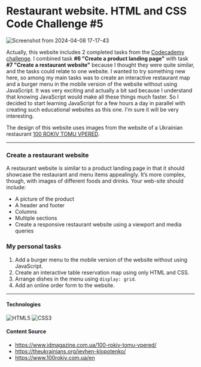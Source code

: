 # Restaurant website. HTML and CSS Code Challenge #5

![Screenshot from 2024-04-08 17-17-43](https://github.com/chasowska/Restaurant/assets/152532598/8f6f5f50-3853-4ed7-a8dc-9635f35a9d3e)

Actually, this website includes 2 completed tasks from
the [Codecademy challenge](https://www.codecademy.com/resources/blog/html-and-css-code-challenges-for-beginners/).
I combined task
**#6 "Create a
product landing page"** with task **#7 "Create a restaurant website"** because I thought they were
quite
similar, and the tasks could relate to one website. I wanted to try something new here, so among my
main tasks was to create an interactive restaurant map and a burger menu in the mobile version of
the website without using JavaScript. It was very exciting and actually a bit sad because I
understand that knowing JavaScript would make all these things much faster. So I decided to start
learning JavaScript for a few hours a day in parallel with creating such educational websites as
this one. I'm sure it will be very interesting.

The design of this website uses images from the website of a Ukrainian
restaurant [100 ROKIV TOMU VPERED](https://www.100rokiv.com.ua/en).
____

### Create a restaurant website

A restaurant website is similar to a product landing page in that it should showcase the restaurant
and menu items appealingly. It’s more complex, though, with images of different foods and drinks.
Your web-site should include:

- A picture of the product
- A header and footer
- Columns
- Multiple sections
- Create a responsive restaurant website using a viewport and media queries

### My personal tasks

1. Add a burger menu to the mobile version of the website without using JavaScript.
2. Create an interactive table reservation map using only HTML and CSS.
3. Arrange dishes in the menu using `display: grid`.
4. Add an online order form to the website.

___

#### Technologies

![HTML5](https://img.shields.io/badge/html5-%23E34F26.svg?style=for-the-badge&logo=html5&logoColor=white)
![CSS3](https://img.shields.io/badge/css3-%231572B6.svg?style=for-the-badge&logo=css3&logoColor=white)

#### Content Source

- https://www.idmagazine.com.ua/100-rokiv-tomu-vpered/
- https://theukrainians.org/ievhen-klopotenko/
- https://www.100rokiv.com.ua/en

